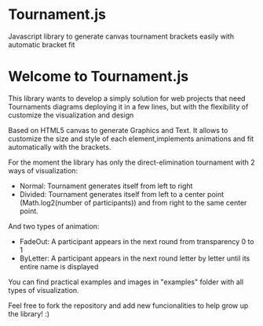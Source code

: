 # Tournament.js
Javascript library to generate canvas tournament brackets easily with automatic bracket fit

<h1> Welcome to Tournament.js </h1>

<p>This library wants to develop a simply solution for web projects that need Tournaments diagrams deploying it in a few lines, but with the flexibility of customize the visualization and design</p>

<p>Based on HTML5 canvas to generate Graphics and Text. It allows to customize the size and style of each element,implements animations and fit automatically with the brackets.</p>

<p>For the moment the library has only the direct-elimination tournament with 2 ways of visualization:</p>

<ul>
  <li>Normal: Tournament  generates itself from left to right </li>
  <li>Divided: Tournament generates itself from left to a center point (Math.log2(number of participants)) and from right to the same center point.</li>
</ul>

<p>And two types of animation:</p>

<ul>
  <li>FadeOut: A participant appears in the next round from transparency 0 to 1</li>
  <li>ByLetter: A participant appears in the next round letter by letter until its entire name is displayed</li>
</ul>

<p>You can find practical examples and images in "examples" folder with all types of visualization.</p>

<p>Feel free to fork the repository and add new funcionalities to help grow up the library! :) </p>


